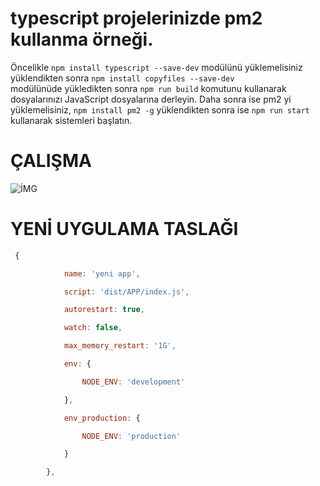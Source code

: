 # typescript projelerinizde pm2 kullanma örneği.


Öncelikle ```npm install typescript --save-dev``` modülünü yüklemelisiniz yüklendikten sonra  ```npm install copyfiles --save-dev```  
modülünüde yükledikten sonra ```npm run build``` komutunu kullanarak dosyalarınızı JavaScript dosyalarına derleyin. Daha sonra ise pm2 yi yüklemelisiniz, ```npm install pm2 -g``` yüklendikten sonra ise ```npm run start``` kullanarak sistemleri başlatın.

# ÇALIŞMA
![İMG](https://cdn.discordapp.com/attachments/1118782795385426050/1223952259851882577/unknown.png?ex=661bb95e&is=6609445e&hm=2e3a503e2d8c557804081ab321fa6dadc77daba6ad58c2cd95ca08e106336b7d&)
# YENİ UYGULAMA TASLAĞI
```js
 {

            name: 'yeni app',

            script: 'dist/APP/index.js',

            autorestart: true,

            watch: false,

            max_memory_restart: '1G',

            env: {

                NODE_ENV: 'development'

            },

            env_production: {

                NODE_ENV: 'production'

            }

        },

```
